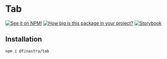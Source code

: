 # Tab

[![See it on NPM!](https://img.shields.io/npm/v/@finastra/tab?style=for-the-badge)](https://www.npmjs.com/package/@finastra/tab)
[![How big is this package in your project?](https://img.shields.io/bundlephobia/minzip/@finastra/tab?style=for-the-badge)](https://bundlephobia.com/result?p=@finastra/tab')
[![Storybook](https://shields.io/badge/-Play%20with%20this%20web%20component-2a0481?logo=storybook&style=for-the-badge)](https://finastra.github.io/finastra-design-system/?path=/story/components-tab-default)

## Installation

```
npm i @finastra/tab
```
